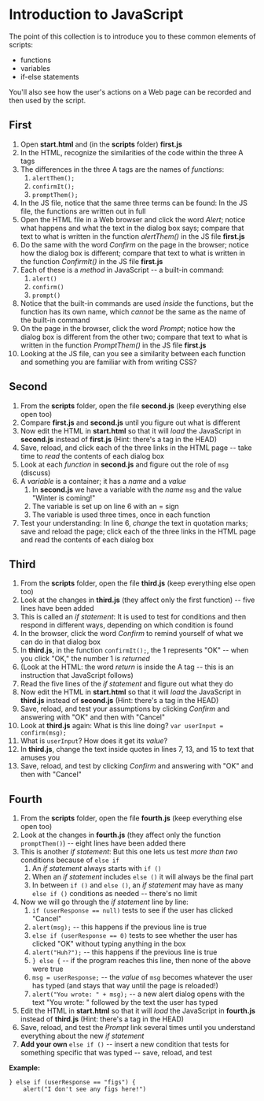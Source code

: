 Introduction to JavaScript
==========================

The point of this collection is to introduce you to these common elements of scripts:

* functions
* variables
* if-else statements

You'll also see how the user's actions on a Web page can be recorded and then used by the script.

## First

1. Open **start.html** and (in the **scripts** folder) **first.js**
2. In the HTML, recognize the similarities of the code within the three A tags
3. The differences in the three A tags are the names of _functions_:
     1. `alertThem();`
     1. `confirmIt();`
     1. `promptThem();`
4. In the JS file, notice that the same three terms can be found: In the JS file, the functions are written out in full 
5. Open the HTML file in a Web browser and click the word _Alert_; notice what happens and what the text in the dialog box says; compare that text to what is written in the function _alertThem()_ in the JS file **first.js** 
6. Do the same with the word _Confirm_ on the page in the browser; notice how the dialog box is different; compare that text to what is written in the function _ConfirmIt()_ in the JS file **first.js** 
7. Each of these is a _method_ in JavaScript -- a built-in command:
    1. `alert()`
    1. `confirm()`
    1. `prompt()`
8. Notice that the built-in commands are used _inside_ the functions, but the function has its own name, which _cannot_ be the same as the name of the built-in command
9. On the page in the browser, click the word _Prompt_; notice how the dialog box is different from the other two; compare that text to what is written in the function _PromptThem()_ in the JS file **first.js** 
10. Looking at the JS file, can you see a similarity between each function and something you are familiar with from writing CSS? 

## Second

1. From the **scripts** folder, open the file **second.js** (keep everything else open too)
2. Compare **first.js** and **second.js** until you figure out what is different 
3. Now edit the HTML in **start.html** so that it will _load_ the JavaScript in **second.js**  instead of  **first.js** (Hint: there's a tag in the HEAD)
4. Save, reload, and click each of the three links in the HTML page -- take time to _read_ the contents of each dialog box 
5. Look at each _function_ in **second.js** and figure out the role of `msg` (discuss)
6. A _variable_ is a container; it has a _name_ and a _value_
    1. In **second.js** we have a variable with the _name_ `msg` and the value "Winter is coming!"
    1. The variable is set up on line 6 with an = sign
    1. The variable is used three times, once in each function
7. Test your understanding: In line 6, _change_ the text in quotation marks; save and reload the page; click each of the three links in the HTML page and read the contents of each dialog box 

## Third

1. From the **scripts** folder, open the file **third.js** (keep everything else open too)
2. Look at the changes in **third.js** (they affect only the first function) -- five lines have been added
3. This is called an _if statement_: It is used to test for conditions and then respond in different ways, depending on which condition is found 
4. In the browser, click the word _Confirm_ to remind yourself of what we can do in that dialog box
5. In **third.js**, in the function `confirmIt();`, the 1 represents "OK" -- when you click "OK," the number 1 is _returned_
6. (Look at the HTML: the word _return_ is inside the A tag -- this is an instruction that JavaScript follows)
7.  Read the five lines of the _if statement_ and figure out what they do 
8.  Now edit the HTML in **start.html** so that it will _load_ the JavaScript in **third.js**  instead of  **second.js** (Hint: there's a tag in the HEAD)
9.  Save, reload, and test your assumptions by clicking _Confirm_ and answering with "OK" and then with "Cancel"
10.  Look at **third.js** again: What is this line doing? `var userInput = confirm(msg);` 
11.  What is `userInput`? How does it get its _value_?
12.  In **third.js**, change the text inside quotes in lines 7, 13, and 15 to text that amuses you
13.  Save, reload, and test by clicking _Confirm_ and answering with "OK" and then with "Cancel"

## Fourth

1. From the **scripts** folder, open the file **fourth.js** (keep everything else open too)
2. Look at the changes in **fourth.js** (they affect only the function `promptThem()`) -- eight lines have been added there
3. This is another _if statement_: But this one lets us test _more than two_ conditions because of `else if`
    1. An _if statement_ always starts with `if ()`
    1. When an _if statement_ includes `else ()` it will always be the final part
    1. In between `if ()` and `else ()`, an _if statement_ may have as many `else if ()` conditions as needed -- there's no limit
4. Now we will go through the _if statement_ line by line:
    1. `if (userResponse == null)` tests to see if the user has clicked "Cancel"
    1. `alert(msg);` -- this happens if the previous line is true
    1. `else if (userResponse == 0)` tests to see whether the user has clicked "OK" without typing anything in the box 
    1. `alert("Huh?");` -- this happens if the previous line is true
    1. `} else {` -- if the program reaches this line, then none of the above were true
    1. `msg = userResponse;` -- the _value_ of `msg` becomes whatever the user has typed (and stays that way until the page is reloaded!)
    1. `alert("You wrote: " + msg);` -- a new alert dialog opens with the text "You wrote: " followed by the text the user has typed
5. Edit the HTML in **start.html** so that it will _load_ the JavaScript in **fourth.js**  instead of  **third.js** (Hint: there's a tag in the HEAD)
6. Save, reload, and test the _Prompt_ link several times until you understand everything about the new  _if statement_
7. **Add your own** `else if ()` -- insert a new condition that tests for something specific that was typed -- save, reload, and test 

**Example:** 
```
} else if (userResponse == "figs") { 
    alert("I don't see any figs here!")
```


